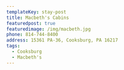```yaml
---
templateKey: stay-post
title: Macbeth's Cabins
featuredpost: true
featuredimage: /img/macbeth.jpg
phone: 814-744-8400
address: 15361 PA-36, Cooksburg, PA 16217
tags:
  - Cooksburg
  - Macbeth's
---
```

